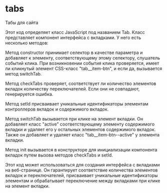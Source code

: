 # tabs
Табы для сайта


Этот код определяет класс JavaScript под названием Tab. Класс представляет компонент интерфейса с вкладками. У него есть несколько методов:

Метод constructor принимает селектор в качестве параметра и добавляет к элементу, соответствующему этому селектору, слушатель событий клика. При возникновении события клика проверяется, имеет ли кликнутый элемент CSS-класс "tab__item-btn", и если да, вызывается метод switchTab.

Метод checkTabs проверяет, соответствует ли количество элементов вкладок количеству переключателей. Если они не совпадают, генерируется ошибка.

Метод setId присваивает уникальные идентификаторы элементам контроллеров вкладок и содержимого вкладок.

Метод switchTab вызывается при клике на элемент вкладки. Он добавляет класс "active" соответствующему элементу содержимого вкладки и удаляет его у остальных элементов содержимого вкладок. Также он добавляет и удаляет класс "tab__item-btn--active" у элемента вкладки.

Метод init вызывается в конструкторе для инициализации компонента вкладок путем вызова методов checkTabs и setId.

Этот код может использоваться для создания интерфейса с вкладками на веб-странице. Он гарантирует соответствие количества элементов вкладок и переключателей, присваивает уникальные идентификаторы элементам и обрабатывает переключение между вкладками при клике на элемент вкладки.
